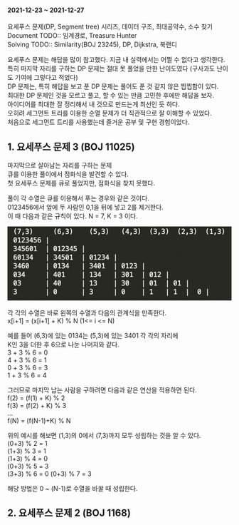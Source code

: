#### 2021-12-23 ~ 2021-12-27  
요세푸스 문제(DP, Segment tree) 시리즈, 데이터 구조, 최대공약수, 소수 찾기  
Document TODO:: 임계경로, Treasure Hunter  
Solving TODO:: Similarity(BOJ 23245), DP, Dijkstra, 북랜디  

요세푸스 문제는 해답을 많이 참고했다. 지금 내 실력에서는 어쩔 수 없다고 생각한다.  
특히 마지막 자리를 구하는 DP 문제는 절대 못 풀었을 만한 난이도였다 (구사과도 난이도 기여에 그렇다고 적었다)  
DP 문제는, 특히 해답을 보고 푼 DP 문제는 풀어도 푼 것 같지 않은 찝찝함이 있다.  
최대한 DP 문제인 것을 모르고 풀고, 할 수 있는 만큼 고민한 후에만 해답을 보자.  
아이디어를 최대한 잘 정리해서 내 것으로 만드는게 최선인 듯 하다.  
오히려 세그먼트 트리를 이용한 순열 문제가 더 직관적으로 잘 이해할 수 있었다.  
처음으로 세그먼트 트리를 사용했는데 즐거운 공부 및 구현 경험이었다.  


## 1. 요세푸스 문제 3 (BOJ 11025)  
마지막으로 살아남는 자리를 구하는 문제  
큐를 이용한 풀이에서 점화식을 발견할 수 있다.  
첫 요세푸스 문제를 큐로 풀었지만, 점화식을 찾지 못했다.   

풀이 
각 수열은 큐를 이용해서 푸는 경우와 같은 것이다.  
0123456에서 앞에 두 사람인 0,1을 뒤에 넣고 2를 제거한다.   
이 때 다음과 같은 규칙이 있다. N = 7, K = 3 이다.  

![ex](./ex/11025.png)

각 각의 수열은 바로 왼쪽의 수열과 다음의 관계식을 만족한다.  
x[i+1] = (x[i+1] + K) % N  (1<= i <= N)  

예를 들어 (6,3)에 있는 0134는 (5,3)에 있는 3401 각 각의 자리에  
K인 3을 더한 후 6으로 나눈 나머지와 같다.  
3 + 3 % 6 = 0  
4 + 3 % 6 = 1  
0 + 3 % 6 = 3  
1 + 3 % 6 = 4  

그러므로 마지막 남는 사람을 구하려면 다음과 같은 연산을 적용하면 된다.  
f(2) = (f(1) + K) % 2  
f(3) = (f(2) + K) % 3  
...   
f(N) = (f(N-1)+K) % N  

위의 예시를 해보면 (1,3)의 0에서 (7,3)까지 모두 성립하는 것을 알 수 있다.  
(0+3) % 2 = 1    
(1+3) % 3 = 1  
(1+3) % 4 = 0  
(0+3) % 5 = 3  
(3+3) % 6 = 0
(0+3) % 7 = 3   

해당 방법은 0 ~ (N-1)로 수열을 바꿀 때 성립한다.  


## 2. 요세푸스 문제 2 (BOJ 1168)  




